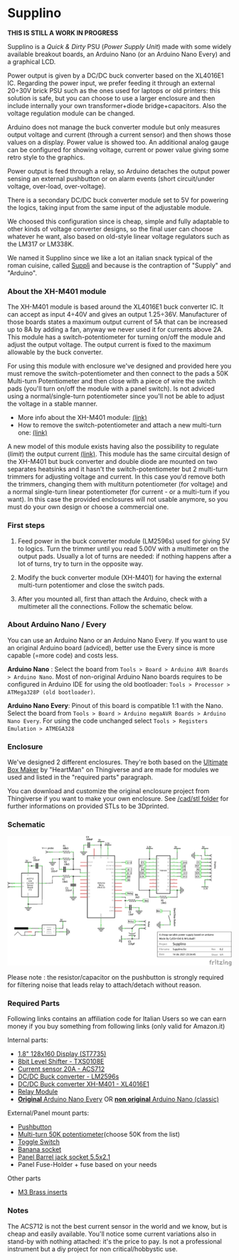 # Supplino

**THIS IS STILL A WORK IN PROGRESS**

Supplino is a _Quick & Dirty_ PSU (_Power Supply Unit_) made with some widely available breakout boards, an Arduino Nano (or an Arduino Nano Every) and a graphical LCD.

Power output is given by a DC/DC buck converter based on the XL4016E1 IC. Regarding the power input, we prefer feeding it through an external 20÷30V brick PSU such as the ones used for laptops or old printers: this solution is safe, but you can choose to use a larger enclosure and then include internally your own transformer+diode bridge+capacitors. Also the voltage regulation module can be changed.

Arduino does not manage the buck converter module but only measures output voltage and current (through a current sensor) and then shows those values on a display. Power value is showed too. An additional analog gauge can be configured for showing voltage, current or power value giving some retro style to the graphics.

Power output is feed through a relay, so Arduino detaches the output power sensing an external pushbutton or on alarm events (short circuit/under voltage, over-load, over-voltage).

There is a secondary DC/DC buck converter module set to 5V for powering the logics, taking input from the same input of the adjustable module.

We choosed this configuration since is cheap, simple and fully adaptable to other kinds of voltage converter designs, so the final user can choose whatever he want, also based on old-style linear voltage regulators such as the LM317 or LM338K.

We named it Supplino since we like a lot an italian snack typical of the roman cuisine, called [Supplì](https://en.wikipedia.org/wiki/Suppl%C3%AC) and because is the contraption of "Supply" and "Arduino".

### About the XH-M401 module

The XH-M401 module is based around the XL4016E1 buck converter IC. It can accept as input 4÷40V and gives an output 1.25÷36V. Manufacturer of those boards states a maximum output current of 5A that can be increased up to 8A by adding a fan, anyway we never used it for currents above 2A. This module has a switch-potentiometer for turning on/off the module and adjust the output voltage. The output current is fixed to the maximum allowable by the buck converter.

For using this module with enclosure we've designed and provided here you must remove the switch-potentiometer and then connect to the pads a 50K Multi-turn Potentiometer and then close with a piece of wire the switch pads (you'll turn on/off the module with a panel switch). Is not adviced using a normal/single-turn potentiometer since you'll not be able to adjust the voltage in a stable manner.

- More info about the XH-M401 module: [(link)](https://www.instagram.com/p/CVqZ94OLAFN/)
- How to remove the switch-potentiometer and attach a new multi-turn one: [(link)](https://www.instagram.com/p/CWJXj0tLJGL/)

A new model of this module exists having also the possibility to regulate (_limit_) the output current [(link)](https://amzn.to/32PbnVB). This module has the same circuital design of the XH-M401 but buck converter and double diode are mounted on two separates heatsinks and it hasn't the switch-potentiometer but 2 multi-turn trimmers for adjusting voltage and current. In this case you'd remove both the trimmers, changing them with multiturn potentiometer (for voltage) and a normal single-turn linear potentiometer (for current - or a multi-turn if you want). In this case the provided enclosures will not usable anymore, so you must do your own design or choose a commercial one.

### First steps

1) Feed power in the buck converter module (LM2596s) used for giving 5V to logics. Turn the trimmer until you read 5.00V with a multimeter on the output pads. Usually a lot of turns are needed: if nothing happens after a lot of turns, try to turn in the opposite way.

2) Modify the buck converter module (XH-M401) for having the external multi-turn potentiomer and close the switch pads.

3) After you mounted all, first than attach the Arduino, check with a multimeter all the connections. Follow the schematic below.

### About Arduino Nano / Every

You can use an Arduino Nano or an Arduino Nano Every. If you want to use an original Arduino board (adviced), better use the Every since is more capable (=more code) and costs less.

**Arduino Nano** : Select the board from `Tools > Board > Arduino AVR Boards > Arduino Nano`.
Most of non-original Arduino Nano boards requires to be configured in Arduino IDE for using the old bootloader: `Tools > Processor > ATMega328P (old bootloader)`. 

**Arduino Nano Every**: Pinout of this board is compatible 1:1 with the Nano. Select the board from `Tools > Board > Arduino megaAVR Boards > Arduino Nano Every`. For using the code unchanged select `Tools > Registers Emulation > ATMEGA328`

### Enclosure

We've designed 2 different enclosures. They're both based on the [Ultimate Box Maker](https://www.thingiverse.com/thing:1264391) by "HeartMan" on Thingiverse and are made for modules we used and listed in the "required parts" paragraph.

You can download and customize the original enclosure project from Thingiverse if you want to make your own enclosure. See [/cad/stl folder](/cad/stl) for further informations on provided STLs to be 3Dprinted.

### Schematic

![schematic](/docs/supplino_schematic.png)

Please note : the resistor/capacitor on the pushbutton is strongly required for filtering noise that leads relay to attach/detach without reason.
 
### Required Parts

Following links contains an affiliation code for Italian Users so we can earn money if you buy something from following links (only valid for Amazon.it)

Internal parts:
- [1.8" 128x160 Display (ST7735)](https://amzn.to/3pBmids)
- [8bit Level Shifter - TXS0108E](https://amzn.to/3DoPg4V)
- [Current sensor 20A - ACS712](https://amzn.to/3osdSWe)
- [DC/DC Buck converter - LM2596s](https://amzn.to/3Ghmcyd)
- [DC/DC Buck converter XH-M401 - XL4016E1](https://amzn.to/3doaTaZ)
- [Relay Module](https://amzn.to/31yBUpw)
- [**Original** Arduino Nano Every](https://amzn.to/3qYmN1V) OR [**non original** Arduino Nano (classic)](https://amzn.to/3rADJxe) 


External/Panel mount parts:
- [Pushbutton](https://amzn.to/31wBQ9O)
- [Multi-turn 50K potentiometer](https://amzn.to/3ps1PHH)(choose 50K from the list)
- [Toggle Switch](https://amzn.to/3lFTNtJ)
- [Banana socket](https://amzn.to/3opLQuq)
- [Panel Barrel jack socket 5.5x2.1](https://amzn.to/3IrCOW2)
- Panel Fuse-Holder + fuse based on your needs

Other parts
- [M3 Brass inserts](https://amzn.to/3EF1RlO)


### Notes

The ACS712 is not the best current sensor in the world and we know, but is cheap and easily available. You'll notice some current variations also in stand-by with nothing attached: it's the price to pay. Is not a professional instrument but a diy project for non critical/hobbystic use.
